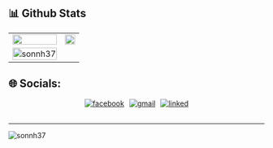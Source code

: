 
## 📊 Github Stats  
<table>
  <tr>
    <td><img align="center" width="100%" height="100%" src="https://github-readme-stats.vercel.app/api?username=sonnh37&show_icons=true&count_private=true&hide_border=true&theme=tokyonight" /></td>
    <td><img align="center" width="100%" height="100%" src="https://github-readme-stats.vercel.app/api/top-langs?username=sonnh37&show_icons=true&locale=en&layout=compact&theme=tokyonight" /></td>
  </tr>
    <tr>
       <td> <img align="center" width="100%" height="100%" src="https://github-readme-streak-stats.herokuapp.com/?user=sonnh37&theme=tokyonight" alt="sonnh37" /></td>
    </tr>
</table>



## 🌐 Socials:
<div align="start" style="display: flex; justify-content: center; gap: 10px;">
   <a href="https://www.facebook.com/zhson.20" target="blank">
      <img src="https://img.shields.io/badge/facebook-%232E87FB.svg?&style=for-the-badge&logo=facebook&logoColor=white" alt="facebook" />
   </a>  
   <a href="mailto:sonnh37.se@gmail.com" target="blank">
      <img src="https://img.shields.io/badge/Gmail-D14836?style=for-the-badge&logo=gmail&logoColor=white" alt="gmail" />
   </a>
   <a href="https://linkedin.com/in/hoang-son-7a6607222" target="blank">
      <img src="https://img.shields.io/badge/LinkedIn-0077B5?style=for-the-badge&logo=linkedin&logoColor=white" alt="linked" />
   </a>
</div>

      
<br/> 

<hr />
<p align="left"> <img src="https://komarev.com/ghpvc/?username=sonnh37&label=Profile%20views&color=0e75b6&style=flat" alt="sonnh37" /> </p>
<br/>  

